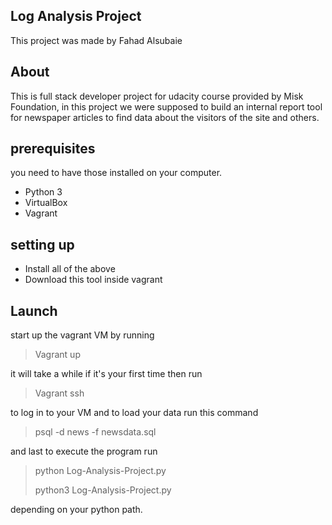 ﻿## **Log Analysis Project**

This project was made by Fahad Alsubaie 

## **About**
This is full stack developer project for udacity course provided by Misk Foundation, in this project we were supposed to build an internal report tool for newspaper articles to find data about the visitors of the site and others.

## prerequisites
you need to have those installed on your computer.

 - Python 3  
 - VirtualBox 
 - Vagrant

## setting up

 - Install all of the above 
 - Download this tool inside vagrant

## Launch
start up the vagrant VM by running  

> Vagrant up

it will take a while if it's your first time 
then run 

> Vagrant ssh 

to log in to your VM and to load your data run this command 

> psql -d news -f newsdata.sql

and last to execute the program run 

> python Log-Analysis-Project.py
> 
> python3 Log-Analysis-Project.py

depending on your python path.


